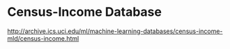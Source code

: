 # Census-Income Database
http://archive.ics.uci.edu/ml/machine-learning-databases/census-income-mld/census-income.html

